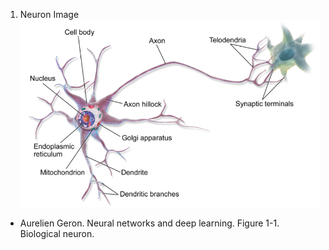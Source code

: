 1. Neuron Image
![Alt text](https://github.com/oryondark/-/blob/master/basicDeeplearningSeminar/%EB%89%B4%EB%9F%B0.png)
- Aurelien Geron. Neural networks and deep learning. Figure 1-1. Biological neuron.
